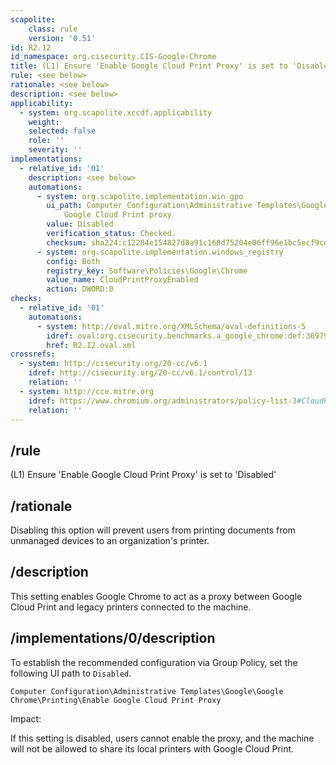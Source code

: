 ```yaml
---
scapolite:
    class: rule
    version: '0.51'
id: R2.12
id_namespace: org.cisecurity.CIS-Google-Chrome
title: (L1) Ensure 'Enable Google Cloud Print Proxy' is set to 'Disabled'
rule: <see below>
rationale: <see below>
description: <see below>
applicability:
  - system: org.scapolite.xccdf.applicability
    weight:
    selected: false
    role: ''
    severity: ''
implementations:
  - relative_id: '01'
    description: <see below>
    automations:
      - system: org.scapolite.implementation.win_gpo
        ui_path: Computer Configuration\Administrative Templates\Google\Google Chrome\Enable
            Google Cloud Print proxy
        value: Disabled
        verification_status: Checked.
        checksum: sha224:c12284e154827d8a91c168d75204e06ff96e1bc5ecf9ce916530e6ab
      - system: org.scapolite.implementation.windows_registry
        config: Both
        registry_key: Software\Policies\Google\Chrome
        value_name: CloudPrintProxyEnabled
        action: DWORD:0
checks:
  - relative_id: '01'
    automations:
      - system: http://oval.mitre.org/XMLSchema/oval-definitions-5
        idref: oval:org.cisecurity.benchmarks.a_google_chrome:def:36979700
        href: R2.12.oval.xml
crossrefs:
  - system: http://cisecurity.org/20-cc/v6.1
    idref: http://cisecurity.org/20-cc/v6.1/control/13
    relation: ''
  - system: http://cce.mitre.org
    idref: https://www.chromium.org/administrators/policy-list-3#CloudPrintProxyEnabled
    relation: ''
---
```



## /rule

(L1) Ensure 'Enable Google Cloud Print Proxy' is set to 'Disabled'

## /rationale

Disabling this option will prevent users from printing documents from
unmanaged devices to an organization's printer.

## /description

This setting enables Google Chrome to act as a proxy between Google
Cloud Print and legacy printers connected to the machine.

## /implementations/0/description

To establish the recommended configuration via Group Policy, set the
following UI path to `Disabled`.

`Computer Configuration\Administrative Templates\Google\Google Chrome\Printing\Enable Google Cloud Print Proxy`

Impact:

If this setting is disabled, users cannot enable the proxy, and the
machine will not be allowed to share its local printers with Google
Cloud Print.
